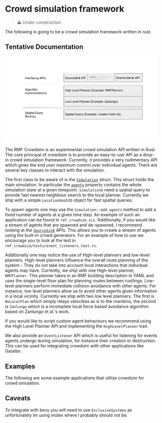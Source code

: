 # Crowd simulation framework

> :warning: Under construction

The following is going to be a crowd simulation framework written in rust.

## Tentative Documentation
![](doc/CrowdsimArchitecture.png)

The RMF Crowdsim is an experimental crowd simulation API written in Rust.
The core principal of crowdsim is to provide an easy-to-use API as a drop-in
crowd simulation framework. Currently, it provides a very rudimentary API which
gives the end user maximum control over individual agents. There are several key classes to interact with the simulation.

The first class to be aware of is the [`Simulation`](rmf_crowdsim/src/lib.rs#68) struct. This struct holds the main simulation. In particular the [`agents`](rmf_crowdsim/src/lib.rs#70) property contains the whole simulation state at a given timepoint. `Simulation`s need a spatial query to provide fast nearest neighbour search to the local planner. Currently we ship with a simple
`LocationHash2D` object for fast spatial queries.

To spawn agents one may use the `Simulation::add_agents` method to add a fixed number of agents at a given time step. An example of such an application can be found in `rmf_crowdsim_viz`. Additionally, if you would like a stream of agents that are spawned and de-spawned, I recommend looking at the [`SourceSink`](rmf_crowdsim/src/source_sink/source_sink.rs) APIs. This allows you to create a stream of agents using the built-in crowd generators. For an example of how to use we encourage you to look at the test in `rmf_crowdsim/tests/event_listeners_test.rs`.

Additionally one may notice the use of High-level planners and low-level planners. High-level planners influence the overall route planning of the system - They do not take into account local interactions that individual agents may have. Currently, we ship with one High-level planner, `RMFPlanner`.
This planner takes in an RMF building description in YAML and uses the single-level floor plan for planning routes between rustlings. Low-level planners perform immediate collision avoidance with other agents. For instance,
low level planners allow us to avoid other agents given information in a local vicinity. Currently we ship with two low level planners. The first is `NoLocalPlan` which simply relays velocities as is to the manikins, the second is `Zanlungo` which is a incomplete local force based avoidance algorithm based on Zanlungo et al.'s work.

If you would like to script custom agent behaviours we recommend using the
High Level Planner API and implementing the `HighLevelPlanner` trait.

We also provide an `EventListener` API which is useful for listening for events agents undergo during simulation, for instance their creation or destruction.
This can be used for integrating crowdsim with other applications like Gazebo.

## Examples
The following are some example applications that utilize crowdsim for crowd simulation.

## Caveats
To integrate with bevy you will need to use `ExclusiveSystems` as unfortunately Im using mutex where I probably should not be.